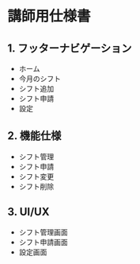# 講師用仕様書

## 1. フッターナビゲーション

- ホーム
- 今月のシフト
- シフト追加
- シフト申請
- 設定

## 2. 機能仕様

- シフト管理
- シフト申請
- シフト変更
- シフト削除

## 3. UI/UX

- シフト管理画面
- シフト申請画面
- 設定画面
